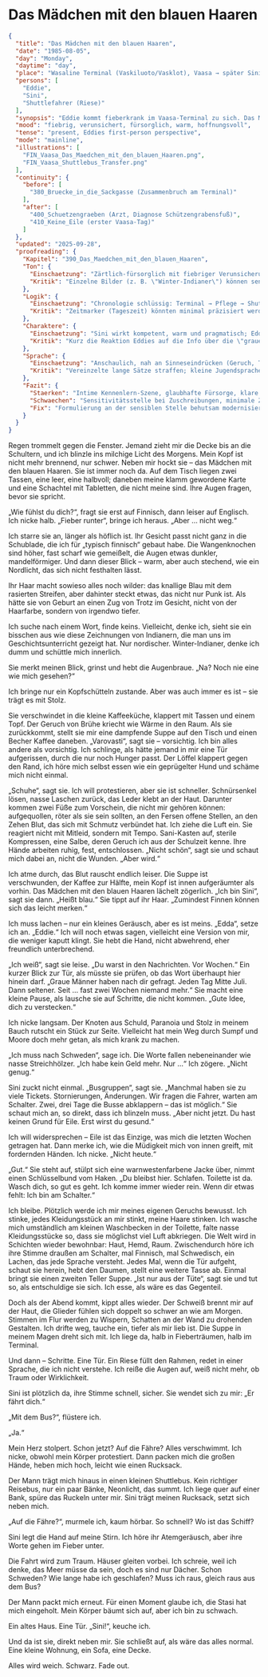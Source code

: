 # Das Mädchen mit den blauen Haaren

```json
{
  "title": "Das Mädchen mit den blauen Haaren",
  "date": "1985-08-05",
  "day": "Monday",
  "daytime": "day",
  "place": "Wasaline Terminal (Vaskiluoto/Vasklot), Vaasa → später Sinis Wohnung",
  "persons": [
    "Eddie",
    "Sini",
    "Shuttlefahrer (Riese)"
  ],
  "synopsis": "Eddie kommt fieberkrank im Vaasa-Terminal zu sich. Das Mädchen mit den blauen Haaren – Sini – versorgt sie mit Suppe und verbindet ihre aufgeweichten Füße. Sini verrät, dass im Juli graue Männer nach Eddie fragten, drängt nun aber auf Ruhe: Erst gesund werden, dann nach günstigen Busgruppen für die Fähre fragen. Am Abend kippt Eddies Zustand, ein großer Fahrer trägt sie in einen Shuttlebus; Sini bringt Eddie in ihre kleine Wohnung. Fade out.",
  "mood": "fiebrig, verunsichert, fürsorglich, warm, hoffnungsvoll",
  "tense": "present, Eddies first-person perspective",
  "mode": "mainline",
  "illustrations": [
    "FIN_Vaasa_Das_Maedchen_mit_den_blauen_Haaren.png",
    "FIN_Vaasa_Shuttlebus_Transfer.png"
  ],
  "continuity": {
    "before": [
      "380_Bruecke_in_die_Sackgasse (Zusammenbruch am Terminal)"
    ],
    "after": [
      "400_Schuetzengraeben (Arzt, Diagnose Schützengrabensfuß)",
      "410_Keine_Eile (erster Vaasa-Tag)"
    ]
  },
  "updated": "2025-09-28",
  "proofreading": {
    "Kapitel": "390_Das_Maedchen_mit_den_blauen_Haaren",
    "Ton": {
      "Einschaetzung": "Zärtlich-fürsorglich mit fiebriger Verunsicherung; Eddies Blick bleibt körpernah und konkret.",
      "Kritik": "Einzelne Bilder (z. B. \"Winter-Indianer\") können sensibel nachgeschärft werden, um klischeehafte Zuschreibungen zu vermeiden."
    },
    "Logik": {
      "Einschaetzung": "Chronologie schlüssig: Terminal → Pflege → Shuttle → Wohnung; Anschluss zu 400/410 klar.",
      "Kritik": "Zeitmarker (Tageszeit) könnten minimal präzisiert werden, um den Übergang zum Arztbesuch in 400 noch fließender zu machen."
    },
    "Charaktere": {
      "Einschaetzung": "Sini wirkt kompetent, warm und pragmatisch; Eddie verletzlich, aber entschieden.",
      "Kritik": "Kurz die Reaktion Eddies auf die Info über die \"grauen Männer\" vertiefen (Körperreaktion/Impuls vs. Erleichterung)."
    },
    "Sprache": {
      "Einschaetzung": "Anschaulich, nah an Sinneseindrücken (Geruch, Tastsinn, Geräusche).",
      "Kritik": "Vereinzelte lange Sätze straffen; kleine Jugendsprache-Nuancen könnten die Stimme noch jugendlicher machen."
    },
    "Fazit": {
      "Staerken": "Intime Kennenlern-Szene, glaubhafte Fürsorge, klare Rampe für die Vaasa-Sequenz.",
      "Schwaechen": "Sensitivitätsstelle bei Zuschreibungen, minimale Zeitunschärfe am Abend.",
      "Fix": "Formulierung an der sensiblen Stelle behutsam modernisieren; 1–2 Mikromarker für Tageszeit setzen (z. B. Uhrzeit, Schichtende)."
    }
  }
}
```

Regen trommelt gegen die Fenster. Jemand zieht mir die Decke bis an die
Schultern, und ich blinzle ins milchige Licht des Morgens. Mein Kopf ist nicht
mehr brennend, nur schwer. Neben mir hockt sie – das Mädchen mit den blauen
Haaren. Sie ist immer noch da. Auf dem Tisch liegen zwei Tassen, eine leer, eine
halbvoll; daneben meine klamm gewordene Karte und eine Schachtel mit Tabletten,
die nicht meine sind. Ihre Augen fragen, bevor sie spricht.

„Wie fühlst du dich?“, fragt sie erst auf Finnisch, dann leiser auf Englisch.
Ich nicke halb. „Fieber runter“, bringe ich heraus. „Aber … nicht weg.“

Ich starre sie an, länger als höflich ist. Ihr Gesicht passt nicht ganz in die
Schublade, die ich für „typisch finnisch“ gebaut habe. Die Wangenknochen sind
höher, fast scharf wie gemeißelt, die Augen etwas dunkler, mandelförmiger. Und
dann dieser Blick – warm, aber auch stechend, wie ein Nordlicht, das sich nicht
festhalten lässt.

Ihr Haar macht sowieso alles noch wilder: das knallige Blau mit dem rasierten
Streifen, aber dahinter steckt etwas, das nicht nur Punk ist. Als hätte sie von
Geburt an einen Zug von Trotz im Gesicht, nicht von der Haarfarbe, sondern von
irgendwo tiefer.

Ich suche nach einem Wort, finde keins. Vielleicht, denke ich, sieht sie ein
bisschen aus wie diese Zeichnungen von Indianern, die man uns im
Geschichtsunterricht gezeigt hat. Nur nordischer. Winter-Indianer, denke ich
dumm und schüttle mich innerlich.

Sie merkt meinen Blick, grinst und hebt die Augenbraue. „Na? Noch nie eine wie
mich gesehen?“

Ich bringe nur ein Kopfschütteln zustande. Aber was auch immer es ist – sie
trägt es mit Stolz.

Sie verschwindet in die kleine Kaffeeküche, klappert mit Tassen und einem Topf.
Der Geruch von Brühe kriecht wie Wärme in den Raum. Als sie zurückkommt, stellt
sie mir eine dampfende Suppe auf den Tisch und einen Becher Kaffee daneben.
„Varovasti“, sagt sie – vorsichtig. Ich bin alles andere als vorsichtig. Ich
schlinge, als hätte jemand in mir eine Tür aufgerissen, durch die nur noch
Hunger passt. Der Löffel klappert gegen den Rand, ich höre mich selbst essen wie
ein geprügelter Hund und schäme mich nicht einmal.

„Schuhe“, sagt sie. Ich will protestieren, aber sie ist schneller. Schnürsenkel
lösen, nasse Laschen zurück, das Leder klebt an der Haut. Darunter kommen zwei
Füße zum Vorschein, die nicht mir gehören können: aufgequollen, röter als sie
sein sollten, an den Fersen offene Stellen, an den Zehen Blut, das sich mit
Schmutz verbündet hat. Ich ziehe die Luft ein. Sie reagiert nicht mit Mitleid,
sondern mit Tempo. Sani-Kasten auf, sterile Kompressen, eine Salbe, deren Geruch
ich aus der Schulzeit kenne. Ihre Hände arbeiten ruhig, fest, entschlossen.
„Nicht schön“, sagt sie und schaut mich dabei an, nicht die Wunden. „Aber wird.“

Ich atme durch, das Blut rauscht endlich leiser. Die Suppe ist verschwunden, der
Kaffee zur Hälfte, mein Kopf ist innen aufgeräumter als vorhin. Das Mädchen mit
den blauen Haaren lächelt zögerlich. „Ich bin Sini“, sagt sie dann. „Heißt
blau.“ Sie tippt auf ihr Haar. „Zumindest Finnen können sich das leicht merken.“

Ich muss lachen – nur ein kleines Geräusch, aber es ist meins. „Edda“, setze ich
an. „Eddie.“ Ich will noch etwas sagen, vielleicht eine Version von mir, die
weniger kaputt klingt. Sie hebt die Hand, nicht abwehrend, eher freundlich
unterbrechend.

„Ich weiß“, sagt sie leise. „Du warst in den Nachrichten. Vor Wochen.“ Ein
kurzer Blick zur Tür, als müsste sie prüfen, ob das Wort überhaupt hier hinein
darf. „Graue Männer haben nach dir gefragt. Jeden Tag Mitte Juli. Dann seltener.
Seit … fast zwei Wochen niemand mehr.“ Sie macht eine kleine Pause, als lausche
sie auf Schritte, die nicht kommen. „Gute Idee, dich zu verstecken.“

Ich nicke langsam. Der Knoten aus Schuld, Paranoia und Stolz in meinem Bauch
rutscht ein Stück zur Seite. Vielleicht hat mein Weg durch Sumpf und Moore doch
mehr getan, als mich krank zu machen.

„Ich muss nach Schweden“, sage ich. Die Worte fallen nebeneinander wie nasse
Streichhölzer. „Ich habe kein Geld mehr. Nur …“ Ich zögere. „Nicht genug.“

Sini zuckt nicht einmal. „Busgruppen“, sagt sie. „Manchmal haben sie zu viele
Tickets. Stornierungen, Änderungen. Wir fragen die Fahrer, warten am Schalter.
Zwei, drei Tage die Busse abklappern – das ist möglich.“ Sie schaut mich an, so
direkt, dass ich blinzeln muss. „Aber nicht jetzt. Du hast keinen Grund für
Eile. Erst wirst du gesund.“

Ich will widersprechen – Eile ist das Einzige, was mich die letzten Wochen
getragen hat. Dann merke ich, wie die Müdigkeit mich von innen greift, mit
fordernden Händen. Ich nicke. „Nicht heute.“

„Gut.“ Sie steht auf, stülpt sich eine warnwestenfarbene Jacke über, nimmt einen
Schlüsselbund vom Haken. „Du bleibst hier. Schlafen. Toilette ist da. Wasch
dich, so gut es geht. Ich komme immer wieder rein. Wenn dir etwas fehlt: Ich bin
am Schalter.“

Ich bleibe. Plötzlich werde ich mir meines eigenen Geruchs bewusst. Ich stinke,
jedes Kleidungsstück an mir stinkt, meine Haare stinken. Ich wasche mich
umständlich am kleinen Waschbecken in der Toilette, falte nasse Kleidungsstücke
so, dass sie möglichst viel Luft abkriegen. Die Welt wird in Schichten wieder
bewohnbar: Haut, Hemd, Raum. Zwischendurch höre ich ihre Stimme draußen am
Schalter, mal Finnisch, mal Schwedisch, ein Lachen, das jede Sprache versteht.
Jedes Mal, wenn die Tür aufgeht, schaut sie herein, hebt den Daumen, stellt eine
weitere Tasse ab. Einmal bringt sie einen zweiten Teller Suppe. „Ist nur aus der
Tüte“, sagt sie und tut so, als entschuldige sie sich. Ich esse, als wäre es das
Gegenteil.

Doch als der Abend kommt, kippt alles wieder. Der Schweiß brennt mir auf der
Haut, die Glieder fühlen sich doppelt so schwer an wie am Morgen. Stimmen im
Flur werden zu Wispern, Schatten an der Wand zu drohenden Gestalten. Ich drifte
weg, tauche ein, tiefer als mir lieb ist. Die Suppe in meinem Magen dreht sich
mit. Ich liege da, halb in Fieberträumen, halb im Terminal.

Und dann – Schritte. Eine Tür. Ein Riese füllt den Rahmen, redet in einer
Sprache, die ich nicht verstehe. Ich reiße die Augen auf, weiß nicht mehr, ob
Traum oder Wirklichkeit.

Sini ist plötzlich da, ihre Stimme schnell, sicher. Sie wendet sich zu mir: „Er
fährt dich.“

„Mit dem Bus?“, flüstere ich.

„Ja.“

Mein Herz stolpert. Schon jetzt? Auf die Fähre? Alles verschwimmt. Ich nicke,
obwohl mein Körper protestiert. Dann packen mich die großen Hände, heben mich
hoch, leicht wie einen Rucksack.

Der Mann trägt mich hinaus in einen kleinen Shuttlebus. Kein richtiger Reisebus,
nur ein paar Bänke, Neonlicht, das summt. Ich liege quer auf einer Bank, spüre
das Ruckeln unter mir. Sini trägt meinen Rucksack, setzt sich neben mich.

„Auf die Fähre?“, murmele ich, kaum hörbar. So schnell? Wo ist das Schiff?

Sini legt die Hand auf meine Stirn. Ich höre ihr Atemgeräusch, aber ihre Worte
gehen im Fieber unter.

Die Fahrt wird zum Traum. Häuser gleiten vorbei. Ich schreie, weil ich denke,
das Meer müsse da sein, doch es sind nur Dächer. Schon Schweden? Wie lange habe
ich geschlafen? Muss ich raus, gleich raus aus dem Bus?

Der Mann packt mich erneut. Für einen Moment glaube ich, die Stasi hat mich
eingeholt. Mein Körper bäumt sich auf, aber ich bin zu schwach.

Ein altes Haus. Eine Tür. „Sini!“, keuche ich.

Und da ist sie, direkt neben mir. Sie schließt auf, als wäre das alles normal.
Eine kleine Wohnung, ein Sofa, eine Decke.

Alles wird weich. Schwarz. Fade out.
